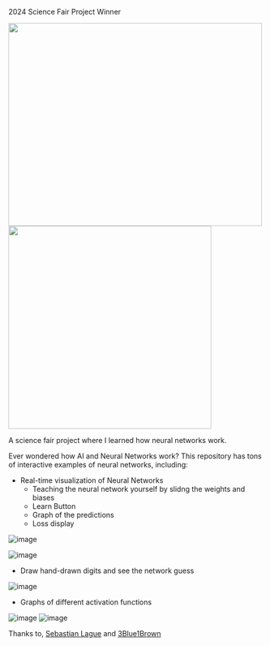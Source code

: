 2024 Science Fair Project Winner

<img src="https://github.com/PythonDominator/NeuralNetwork/assets/102424561/8829e896-ab54-4c4b-9167-a7863acb04c4" width="500" height="400">

<img src="https://github.com/PythonDominator/NeuralNetwork/assets/102424561/11f817f6-edc8-4477-b97f-b2213cb3d64b" width="400" height="400">

A science fair project where I learned how neural networks work.

Ever wondered how AI and Neural Networks work? This repository has tons of interactive examples of neural networks, including:
- Real-time visualization of Neural Networks
  - Teaching the neural network yourself by slidng the weights and biases
  - Learn Button
  - Graph of the predictions
  - Loss display

![image](https://github.com/PythonDomiator/Neural-Network/assets/102424561/5a6862d4-efbe-4b97-a470-67fa19d07c1b)

![image](https://github.com/PythonDominator/Neural-Network/assets/102424561/5895d3b1-c883-4600-8d80-cd793e6baba4)

- Draw hand-drawn digits and see the network guess

![image](https://github.com/PythonDominator/Neural-Network/assets/102424561/7883a6ab-0b8f-4b53-b52d-0a00e0d37705)

- Graphs of different activation functions

![image](https://github.com/PythonDominator/Neural-Network/assets/102424561/a8f6c83c-aa5d-499a-9d2f-7a0bfa7107c7)
![image](https://github.com/PythonDominator/Neural-Network/assets/102424561/46d4c6fe-a63e-4ef3-bb4f-4957d0444510)

Thanks to, 
[Sebastian Lague](https://www.youtube.com/watch?v=aircAruvnKk&list=PLZHQObOWTQDNU6R1_67000Dx_ZCJB-3pi) and [3Blue1Brown](https://www.youtube.com/@3blue1brown)


